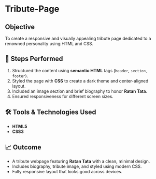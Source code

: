# Tribute-Page

## Objective
To create a responsive and visually appealing tribute page dedicated to a renowned personality using HTML and CSS.

## 🔧 Steps Performed
1. Structured the content using **semantic HTML** tags (`header`, `section`, `footer`).
2. Styled the page with **CSS** to create a dark theme and center-aligned layout.
3. Included an image section and brief biography to honor **Ratan Tata**.
4. Ensured responsiveness for different screen sizes.

## 🛠️ Tools & Technologies Used
- **HTML5**
- **CSS3**

## 📈 Outcome
- A tribute webpage featuring **Ratan Tata** with a clean, minimal design.
- Includes biography, tribute image, and styled using modern CSS.
- Fully responsive layout that looks good across devices.
